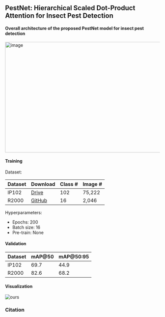## PestNet: Hierarchical Scaled Dot-Product Attention for Insect Pest Detection

#### Overall architecture of the proposed PestNet model for insect pest detection
<img width="687" height="360" alt="image" src="https://github.com/user-attachments/assets/edec43f5-3357-4f7e-96d2-d3a7cf675197" />

#### Training

Dataset:

| Dataset | Download | Class # | Image # |
|---------|----------|---------|---------|
| IP102   | [Drive](https://drive.google.com/drive/folders/1svFSy2Da3cVMvekBwe13mzyx38XZ9xWo?usp=sharing)   | 102 | 75,222 |
| R2000   | [GitHub](https://github.com/awsomespark/R2000)        | 16  | 2,046  |

Hyperparameters:

* Epochs: 200
* Batch size: 16
* Pre-train: None

#### Validation
| Dataset | mAP@50 | mAP@50:95 |
|---------|--------|----------|
| IP102   | 69.7   | 44.9     |
| R2000   | 82.6   | 68.2     |

#### Visualization
![ours](https://github.com/user-attachments/assets/78cab0a6-a7c7-41cb-9c38-2d1000f725a4)

### Citation

